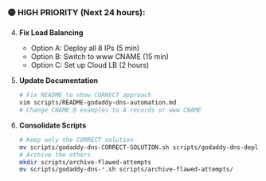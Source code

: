 ### 🟡 HIGH PRIORITY (Next 24 hours):

4. **Fix Load Balancing**
   - Option A: Deploy all 8 IPs (5 min)
   - Option B: Switch to www CNAME (15 min)
   - Option C: Set up Cloud LB (2 hours)

5. **Update Documentation**
   ```bash
   # Fix README to show CORRECT approach
   vim scripts/README-godaddy-dns-automation.md
   # Change CNAME @ examples to A records or www CNAME
   ```

6. **Consolidate Scripts**
   ```bash
   # Keep only the CORRECT solution
   mv scripts/godaddy-dns-CORRECT-SOLUTION.sh scripts/godaddy-dns-deploy.sh
   # Archive the others
   mkdir scripts/archive-flawed-attempts
   mv scripts/godaddy-dns-*.sh scripts/archive-flawed-attempts/
   ```
